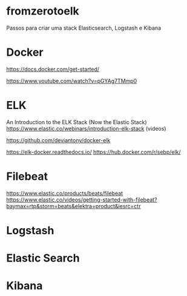 # fromzerotoelk
Passos para criar uma stack Elasticsearch, Logstash e Kibana

# Docker
https://docs.docker.com/get-started/

https://www.youtube.com/watch?v=pGYAg7TMmp0

# ELK
An Introduction to the ELK Stack (Now the Elastic Stack)
https://www.elastic.co/webinars/introduction-elk-stack (videos)

https://github.com/deviantony/docker-elk

https://elk-docker.readthedocs.io/
https://hub.docker.com/r/sebp/elk/

# Filebeat
https://www.elastic.co/products/beats/filebeat
https://www.elastic.co/videos/getting-started-with-filebeat?baymax=rtp&storm=beats&elektra=product&iesrc=ctr

# Logstash

# Elastic Search

# Kibana
